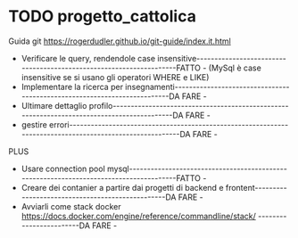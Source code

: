 # TODO progetto_cattolica

Guida git https://rogerdudler.github.io/git-guide/index.it.html

- Verificare le query, rendendole case insensitive--------------------------------------------------------------------FATTO -
        (MySql è case insensitive se si usano gli operatori WHERE e LIKE)
- Implementare la ricerca per insegnamenti-------------------------------------------------------------------------DA FARE -
- Ultimare dettaglio profilo-------------------------------------------------------------------------------------------DA FARE -
- gestire errori---------------------------------------------------------------------------------------------------------DA FARE -

PLUS
- Usare connection pool mysql---------------------------------------------------------------------------------------FATTO -
- Creare dei contanier a partire dai progetti di backend e frontent-------------------------------------------------DA FARE -
- Avviarli come stack docker https://docs.docker.com/engine/reference/commandline/stack/ ------------------------DA FARE -
